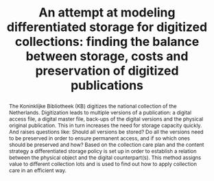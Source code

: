 ---
abstract: 'The Koninklijke Bibliotheek (KB) digitizes the national collection of the
  Netherlands. Digitization leads to multiple versions of a publication: a digital
  access file, a digital master file, back-ups of the digital versions and the physical
  original publication. This in turn increases the need for storage capacity quickly.
  And raises questions like: Should all versions be stored? Do all the versions need
  to be preserved in order to ensure permanent access, and if so which ones should
  be preserved and how? Based on the collection care plan and the content strategy
  a differentiated storage policy is set up in order to establish a relation between
  the physical object and the digital counterpart(s). This method assigns value to
  different collection lots and is used to find out how to apply collection care in
  an efficient way.'
creators:
- Stoutjesdijk, Trudie
date: null
document_url: https://services.phaidra.univie.ac.at/api/object/o:377378/download
grand_parent: iPRES
institutions: []
keywords:
- storage policies; collection care; permanent access; digitized collections; ipres;
  lisbon
landing_page_url: https://phaidra.univie.ac.at/o:377378
language: eng
layout: publication
license: CC BY-SA 2.0 AT
notes_url: null
parent: iPRES 2013
publication_type: paper
size: 134674
slides_url: null
source_name: iPRES
stream_url: null
title: 'An attempt at modeling differentiated storage for digitized collections: finding
  the balance between storage, costs and preservation of digitized publications'
year: 2013
---
